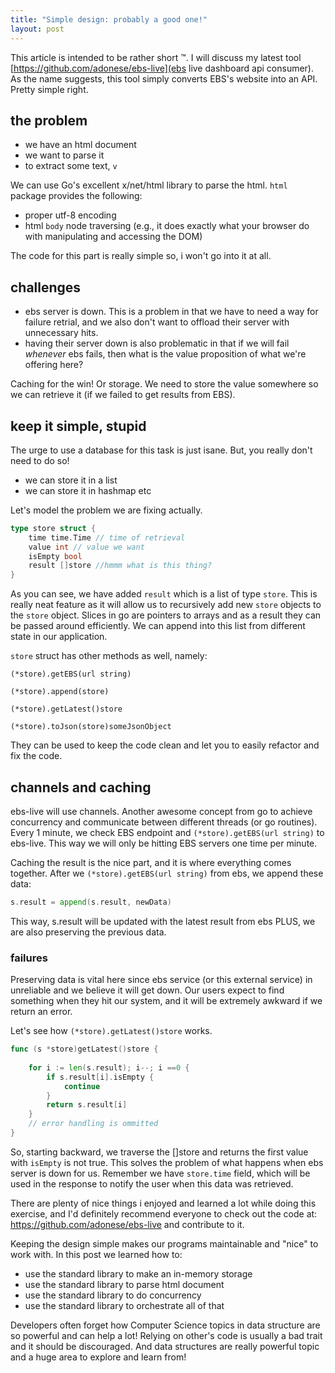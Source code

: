 ```yaml
---
title: "Simple design: probably a good one!"
layout: post
---
```


This article is intended to be rather short ™. I will discuss my latest tool [https://github.com/adonese/ebs-live](ebs live dashboard api consumer). As the name suggests, this tool simply converts EBS's website into an API. Pretty simple right.

## the problem

- we have an html document
- we want to parse it
- to extract some text, `v`

We can use Go's excellent x/net/html library to parse the html. `html` package provides the following:

- proper utf-8 encoding
- html `body` node traversing (e.g., it does exactly what your browser do with manipulating and accessing the DOM)

The code for this part is really simple so, i won't go into it at all.


## challenges

- ebs server is down. This is a problem in that we have to need a way for failure retrial, and we also don't want to offload their server with unnecessary hits. 
- having their server down is also problematic in that if we will fail *whenever* ebs fails, then what is the value proposition of what we're offering here?

Caching for the win! Or storage. We need to store the value somewhere so we can retrieve it (if we failed to get results from EBS).

## keep it simple, stupid

The urge to use a database for this task is just isane. But, you really don't need to do so!

- we can store it in a list
- we can store it in hashmap 
etc

Let's model the problem we are fixing actually.

```go
type store struct {
    time time.Time // time of retrieval
    value int // value we want
    isEmpty bool
    result []store //hmmm what is this thing?
}
```

As you can see, we have added `result` which is a list of type `store`. This is really neat feature as it will allow us to recursively add new `store` objects to the `store` object. Slices in go are pointers to arrays and as a result they can be passed around efficiently. We can append into this list from different state in our application.

`store` struct has other methods as well, namely:

    (*store).getEBS(url string)

    (*store).append(store)

    (*store).getLatest()store

    (*store).toJson(store)someJsonObject

They can be used to keep the code clean and let you to easily refactor and fix the code.

## channels and caching

ebs-live will use channels. Another awesome concept from go to achieve concurrency and communicate between different threads (or go routines). Every 1 minute, we check EBS endpoint and `(*store).getEBS(url string)` to ebs-live. This way we will only be hitting EBS servers one time per minute.

Caching the result is the nice part, and it is where everything comes together. After we `(*store).getEBS(url string)` from ebs, we append these data:

```go
s.result = append(s.result, newData)
```

This way, s.result will be updated with the latest result from ebs PLUS, we are also preserving the previous data. 

### failures

Preserving data is vital here since ebs service (or this external service) in unreliable and we believe it will get down. Our users expect to find something when they hit our system, and it will be extremely awkward if we return an error.

Let's see how `(*store).getLatest()store` works. 

```go
func (s *store)getLatest()store {
    
    for i := len(s.result); i--; i ==0 {
        if s.result[i].isEmpty {
            continue
        }
        return s.result[i]
    }
    // error handling is ommitted
}
```

So, starting backward, we traverse the []store and returns the first value with `isEmpty` is not true. This solves the problem of what happens when ebs server is down for us. Remember we have `store.time` field, which will be used in the response to notify the user when this data was retrieved.

There are plenty of nice things i enjoyed and learned a lot while doing this exercise, and I'd definitely recommend everyone to check out the code at: https://github.com/adonese/ebs-live and contribute to it. 

Keeping the design simple makes our programs maintainable and "nice" to work with. In this post we learned how to:

- use the standard library to make an in-memory storage
- use the standard library to parse html document
- use the standard library to do concurrency
- use the standard library to orchestrate all of that

Developers often forget how Computer Science topics in data structure are so powerful and can help a lot! Relying on other's code is usually a bad trait and it should be discouraged. And data structures are really powerful topic and a huge area to explore and learn from!